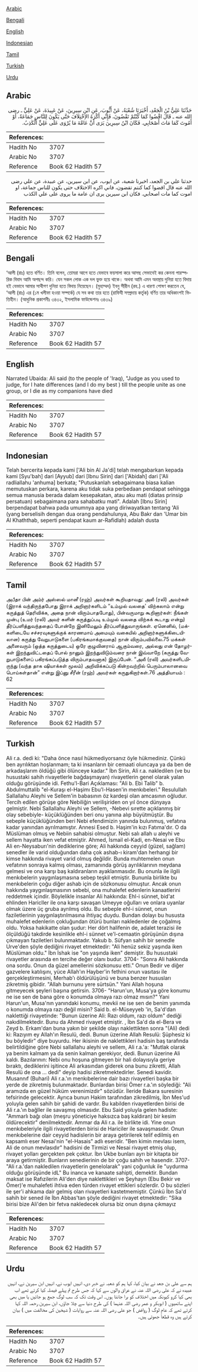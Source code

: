[Arabic](#arabic)

[Bengali](#bengali)

[English](#english)

[Indonesian](#indonesian)

[Tamil](#tamil)

[Turkish](#turkish)

[Urdu](#urdu)

## Arabic


<div dir="rtl" lang="ar" style={{fontSize:'larger',backgroundColor:'#f8f9fa',padding:20}}>
حَدَّثَنَا عَلِيُّ بْنُ الْجَعْدِ، أَخْبَرَنَا شُعْبَةُ، عَنْ أَيُّوبَ، عَنِ ابْنِ سِيرِينَ، عَنْ عَبِيدَةَ، عَنْ عَلِيٍّ ـ رضى الله عنه ـ قَالَ اقْضُوا كَمَا كُنْتُمْ تَقْضُونَ، فَإِنِّي أَكْرَهُ الاِخْتِلاَفَ حَتَّى يَكُونَ لِلنَّاسِ جَمَاعَةٌ، أَوْ أَمُوتَ كَمَا مَاتَ أَصْحَابِي‏.‏ فَكَانَ ابْنُ سِيرِينَ يَرَى أَنَّ عَامَّةَ مَا يُرْوَى عَلَى عَلِيٍّ الْكَذِبُ‏.‏
</div>
<div style={{backgroundColor:'#f8f9fa',padding:20, marginBottom: 10}}><table> <thead> <tr> <th>References:</th> <th></th> </tr> </thead> <tbody><tr><td>Hadith No</td><td>3707</td></tr><tr><td>Arabic No</td><td>3707</td></tr><tr><td>Reference</td><td>Book 62 Hadith 57</td></tr></tbody></table></div>


<div dir="rtl" lang="ar" style={{fontSize:'larger',backgroundColor:'#f8f9fa',padding:20}}>
حدثنا علي بن الجعد، اخبرنا شعبة، عن ايوب، عن ابن سيرين، عن عبيدة، عن علي رضى الله عنه قال اقضوا كما كنتم تقضون، فاني اكره الاختلاف حتى يكون للناس جماعة، او اموت كما مات اصحابي. فكان ابن سيرين يرى ان عامة ما يروى على علي الكذب
</div>
<div style={{backgroundColor:'#f8f9fa',padding:20, marginBottom: 10}}><table> <thead> <tr> <th>References:</th> <th></th> </tr> </thead> <tbody><tr><td>Hadith No</td><td>3707</td></tr><tr><td>Arabic No</td><td>3707</td></tr><tr><td>Reference</td><td>Book 62 Hadith 57</td></tr></tbody></table></div>

## Bengali


<div dir="ltr" lang="bn" style={{fontSize:'larger',backgroundColor:'#f8f9fa',padding:20}}>
‘আলী (রাঃ) হতে বর্ণিত। তিনি বলেন, তোমরা আগে হতে যেভাবে ফয়সালা করে আসছ সেভাবেই কর কেননা পারস্পরিক বিবাদ আমি অপছন্দ করি। যেন সকল লোক এক দল ভুক্ত হয়ে থাকে। অথবা আমি এমন অবস্থায় দুনিয়া হতে বিদায় হই যেভাবে আমার সাথীগণ দুনিয়া হতে বিদায় নিয়েছেন। (মুহাম্মদ) ইবনু সীরীন (রহ.) এ ধারণা পোষণ করতেন যে, ‘আলী (রাঃ) এর (১ম খলীফা হওয়া সম্পর্কে) যে সব কথা তার হতে (রাফিযী সম্প্রদায় কর্তৃক) বর্ণিত তার অধিকাংশই ভিত্তিহীন। (আধুনিক প্রকাশনীঃ ৩৪৩২, ইসলামিক ফাউন্ডেশনঃ ৩৪৩৯)
</div>
<div style={{backgroundColor:'#f8f9fa',padding:20, marginBottom: 10}}><table> <thead> <tr> <th>References:</th> <th></th> </tr> </thead> <tbody><tr><td>Hadith No</td><td>3707</td></tr><tr><td>Arabic No</td><td>3707</td></tr><tr><td>Reference</td><td>Book 62 Hadith 57</td></tr></tbody></table></div>

## English


<div dir="ltr" lang="en" style={{fontSize:'larger',backgroundColor:'#f8f9fa',padding:20}}>
Narrated Ubaida: Ali said (to the people of 'Iraq), "Judge as you used to judge, for I hate differences (and I do my best ) till the people unite as one group, or I die as my companions have died
</div>
<div style={{backgroundColor:'#f8f9fa',padding:20, marginBottom: 10}}><table> <thead> <tr> <th>References:</th> <th></th> </tr> </thead> <tbody><tr><td>Hadith No</td><td>3707</td></tr><tr><td>Arabic No</td><td>3707</td></tr><tr><td>Reference</td><td>Book 62 Hadith 57</td></tr></tbody></table></div>

## Indonesian


<div dir="ltr" lang="id" style={{fontSize:'larger',backgroundColor:'#f8f9fa',padding:20}}>
Telah bercerita kepada kami ['Ali bin Al Ja'di] telah mengabarkan kepada kami [Syu'bah] dari [Ayyub] dari [Ibnu Sirin] dari ['Abidah] dari ['Ali radliallahu 'anhuma] berkata; "Putuskanlah sebagaimana biasa kalian memutuskan perkara, karena aku tidak suka perbedaan pendapat sehingga semua manusia berada dalam kesepakatan, atau aku mati (diatas prinsip persatuan) sebagaimana para sahabatku mati". Adalah [Ibnu Sirin] berpendapat bahwa pada umumnya apa yang diriwayatkan tentang 'Ali (yang berselisih dengan dua orang pendahulunya, Abu Bakr dan 'Umar bin Al Khaththab, seperti pendapat kaum ar-Rafidlah) adalah dusta
</div>
<div style={{backgroundColor:'#f8f9fa',padding:20, marginBottom: 10}}><table> <thead> <tr> <th>References:</th> <th></th> </tr> </thead> <tbody><tr><td>Hadith No</td><td>3707</td></tr><tr><td>Arabic No</td><td>3707</td></tr><tr><td>Reference</td><td>Book 62 Hadith 57</td></tr></tbody></table></div>

## Tamil


<div dir="ltr" lang="ta" style={{fontSize:'larger',backgroundColor:'#f8f9fa',padding:20}}>
அபீதா பின் அம்ர் அஸ்ஸல் மானீ (ரஹ்) அவர்கள் கூறியதாவது: அலீ (ரலி) அவர்கள் (இராக் வந்திருந்தபோது இராக் அறிஞர்களிடம் “உம்முல் வலதை' விற்கலாம் என்று கருத்துத் தெரிவிக்க, அதை நான் விரும்பாதபோது), பின்வருமாறு கூறினார்கள்: நீங்கள் முன்பு (உமர் (ரலி) அவர் களின் கருத்துப்படி உம்முல் வலதை விற்கக் கூடாது என்று) தீர்ப்பளித்துவந்ததைப் போன்றே இனிமேலும் தீர்ப்பளித்துவாருங்கள். ஏனெனில், (மக்களிடையே சச்சரவுகளுக்குக் காரணமாய் அமையும் வகையில் அறிஞர்களுக்கிடையிலான) கருத்து வேறுபாடுகளை (பகிரங்கமாக்குவதை) நான் விரும்பவில்லை.75 மக்கள் அனைவரும் (ஒத்த கருத்துடைய) ஒரே குழுவினராய் ஆகும்வரை, அல்லது என் தோழர்கள் இறந்துவிட்டதைப் போல் நானும் இறந்துவிடும்வரை நான் இவ்வாறே (கருத்து வேறுபாடுகளைப் பகிரங்கப்படுத்த விரும்பாதவனாக) இருப்பேன். “அலீ (ரலி) அவர்களிடமிருந்து (வந்த தாக ஷியாக்கள் மூலம்) அறிவிக்கப்படு கின்றவற்றில் பெரும்பாலானவை பொய்கள்தான்” என்று இப்னு சீரீன் (ரஹ்) அவர்கள் கருதுகிறார்கள்.76 அத்தியாயம் : 62
</div>
<div style={{backgroundColor:'#f8f9fa',padding:20, marginBottom: 10}}><table> <thead> <tr> <th>References:</th> <th></th> </tr> </thead> <tbody><tr><td>Hadith No</td><td>3707</td></tr><tr><td>Arabic No</td><td>3707</td></tr><tr><td>Reference</td><td>Book 62 Hadith 57</td></tr></tbody></table></div>

## Turkish


<div dir="ltr" lang="tr" style={{fontSize:'larger',backgroundColor:'#f8f9fa',padding:20}}>
Ali r.a. dedi ki: "Daha önce nasıl hükmediyorsanız öyle hükmediniz. Çünkü ben ayrılıktan hoşlanmam; ta ki insanların bir cemaati oluncaya ya da ben de arkadaşlarım öldüğü gibi ölünceye kadar." İbn Sirin, Ali r.a. nakledilen (ve bu husustaki sahih rivayetlerle bağdaşmayan) rivayetlerin genel olarak yalan olduğu görüşünde idi. Fethu'l-Bari Açıklaması: "Ali b. Ebi Talib" b. Abdulmuttalib "el-Kuraşı el-Haşimı Ebu'l-Hasen'in menkıbeleri." Resulullah Sallallahu Aleyhi ve Sellem'in babasının öz kardeşi olan amcasının oğludur. Tercih edilen görüşe göre Nebiliğin verilişiriden on yıl önce dünyaya gelmiştir. Nebi Sallallahu Aleyhi ve Sellem, -Nebevi sırette açıklanmış bir olay sebebiyle- küçüklüğünden beri onu yanına alıp büyütmüştür. Bu sebeple küçüklüğünden beri Nebi efendimizin yanında bulunmuş, vefatına kadar yanından ayrılmamıştır. Annesi Esed b. Haşim'in kızı Fatıma'dır. O da Müslüman olmuş ve Nebiin sahabisi olmuştur. Nebi salı allah u aleyhi ve sellem hayatta iken vefat etmiştir. Ahmed, İsmail el-Kadi, en-Nesai ve Ebu Ali en-Neysaburı'nin dediklerine göre; Ali hakkında ceyyid (güzel, sağlam) senedler ile varid olduğundan daha çok ashab-ı kiram'dan herhangi bir kimse hakkında rivayet varid olmuş değildir. Bunda muhtemelen onun vefatının sonraya kalmış olması, zamanında görüş ayrılıklarının meydana gelmesi ve ona karşı baş kaldıranların ayaklanmasıdır. Bu onunla ile ilgili menkıbelerin yaygınlaşmasına sebep teşkil etmiştir. Bununla birlikte bu menkıbelerin çoğu diğer ashab için de sözkonusu olmuştur. Ancak onun hakkında yaygınlaşmasının sebebi, ona muhalefet edenlerin kanaatlerini reddetmek içindir. Böylelikle insanlar Ali hakkında: Ehl-i sünnet, bid'at ehlinden Haricller ile ona karşı savaşan Umeyye oğulları ve onlara uyanlar olmak üzere üç gruba ayrılmış oldu. Bu sebeple ehl-i sünnet, onun faziletlerinin yaygınlaştırılmasına ihtiyaç duydu. Bundan dolayı bu hususta muhalefet edenlerin çokluğundan ötürü bunları nakledenler de çoğalmış oldu. Yoksa hakikatte olan şudur: Her dört halifenin de, adalet terazisi ile ölçüldüğü takdirde kesinlikle ehl-i sünnet ve'l-cemaatin görüşünün dışına çıkmayan faziletleri bulunmaktadır. Yakub b. Süfyan sahih bir senedIe Urve'den şöyle dediğini rivayet etmektedir: "Ali henüz sekiz yaşında iken Müslüman oldu." İbn İshak ise "on yaşında iken" demiştir. Bu husustaki rivayetler arasında en tercihe değer olanı budur. 3704- "Sonra Ali hakkında ona sordu. Onun da güzel amellerini sözkonusu etti." Onun Bedir ve diğer gazvelere katılışını, yüce Allah'ın Hayber'in fethini onun vasıtası ile gerçekleştirmesini, Merhab'ı öldürülüşünü ve buna benzer hususları zikretmiş gibidir. "Allah burnunu yere sürtsün." Yani Allah hoşuna gitmeyecek şeyleri başına getirsin. 3706- "Harun'un, Musa'ya göre konumu ne ise sen de bana göre o konumda olmaya razı olmaz mısın?" Yani Harun'un, Musa'nın yanındaki konumu, mevkii ne ise sen de benim yanımda o konumda olmaya razı değil misin? Said b. el-Müseyyeb 'in, Sa'd'dan naklettiği rivayetinde: "Bunun üzerine Ali: Razı oldum, razı oldum" dediği nakıdilmektedir. Bunu da Ahmed rivayet etmiştir. , İbn Sa'd da el-Bera ve Zeyd b. Erkam'dan buna yakın bir şekilde olayı naklettikten sonra "(Ali) dedi ki: Razıyım ey Allah'ın Resulü, dedi. Bunun üzerine Allah Resulü: Şüphesiz ki bu böyledir" diye buyurdu. Her ikisinin de naklettikleri hadisin baş tarafında belirtildiğine göre Nebi sallallahu aleyhi ve sellem, Ali r.a.'a: "Mutlak olarak ya benim kalmam ya da senin kalman gerekiyor, dedi. Bunun üzerine Ali kaldı. Bazılarının: Nebi onu hoşuna gitmeyen bir hali dolayısıyla geriye bıraktı, dediklerini işitince Ali arkasından giderek ona bunu zikretti, Allah ResuIü de ona ... dedi" deyip hadisi zikretmektedirler. Senedi kavidir. Musannıf (Buhari) Ali r.a.'ın menkıbelerine dair bazı rivayetleri başka bir yerde de zikretmiş bulunmaktadır. Bunlardan birisi Ömer r.a.'ın söylediği: "Ali aramızda en güzel hüküm verenimizdir" sözüdür. İleride Bakara suresinin tefsirinde gelecektir. Ayrıca bunun Hakim tarafından zikredilmiş, İbn Mes'ud yoluyla gelen sahih bir şahidi de vardır. Bu kabilden rivayetlerden birisi de Ali r.a.'ın bağller ile savaşmış olmasıdır. Ebu Said yoluyla gelen hadiste: "Ammarlı bağı olan (meşru yöneticiye haksızca baş kaldıran) bir kesim öldürecektir" denilmektedir. Ammar da Ali r.a. ile birlikte idi. Yine onun menkıbeleriyle ilgili rivayetlerden birisi de Hariciler ile savaşmasıdır. Onun menkıbelerine dair ceyyid hadislerin bir araya getirilerek telif edilmiş en kapsamlı eser Nesai'nin "el-Hasais" adlı eseridir. "Ben kimin mevlası isem, Ali de onun mevlasıdır" hadisini de Tirmizi ve Nesai rivayet etmiş olup, rivayet yolları gerçekten pek çoktur. İbn Ukbe bunları ayrı bir kitapta bir araya getirmiştir. Bunların senedierinin de bir çoğu sahih ve hasendir. 3707- "Ali r.a.'dan nakledilen rivayetlerin genelolarak" yani çoğunluk ile "uydurma olduğu görüşünde idL" Bu inanca ve kanaate sahipti, demektir. Bundan maksat ise Rafızilerin Ali'den diye naklettikleri ve Şeyhayn (Ebu Bekir ve Ömer)'e muhalefeti ihtiva eden türden rivayet ettikleri sözlerdir. O bu sözleri ile şer'i ahkama dair gelmiş olan rivayetleri kastetmemiştir. Çünkü İbn Sa'd sahih bir sened ile İbn Abbas'tan şöyle dediğini rivayet etmektedir: "Sika birisi bize Ali'den bir fetva nakledecek olursa biz onun dışına çıkmayız
</div>
<div style={{backgroundColor:'#f8f9fa',padding:20, marginBottom: 10}}><table> <thead> <tr> <th>References:</th> <th></th> </tr> </thead> <tbody><tr><td>Hadith No</td><td>3707</td></tr><tr><td>Arabic No</td><td>3707</td></tr><tr><td>Reference</td><td>Book 62 Hadith 57</td></tr></tbody></table></div>

## Urdu


<div dir="rtl" lang="ur" style={{fontSize:'larger',backgroundColor:'#f8f9fa',padding:20}}>
ہم سے علی بن جعد نے بیان کیا، کہا ہم کو شعبہ نے خبر دی، انہیں ایوب نے، انہیں ابن سیرین نے، انہیں عبیدہ نے کہ علی رضی اللہ عنہ نے عراق والوں سے کہا کہ جس طرح تم پہلے فیصلہ کیا کرتے تھے اب بھی کیا کرو کیونکہ میں اختلاف کو برا جانتا ہوں۔ اس وقت تک کہ سب لوگ جمع ہو جائیں یا میں بھی اپنے ساتھیوں ( ابوبکر و عمر رضی اللہ عنہما ) کی طرح دنیا سے چلا جاؤں، ابن سیرین رحمہ اللہ کہا کرتے تھے کہ عام لوگ ( روافض ) جو علی رضی اللہ عنہ سے روایات ( شیخین کی مخالفت میں ) بیان کرتے ہیں وہ قطعاً جھوٹی ہیں۔
</div>
<div style={{backgroundColor:'#f8f9fa',padding:20, marginBottom: 10}}><table> <thead> <tr> <th>References:</th> <th></th> </tr> </thead> <tbody><tr><td>Hadith No</td><td>3707</td></tr><tr><td>Arabic No</td><td>3707</td></tr><tr><td>Reference</td><td>Book 62 Hadith 57</td></tr></tbody></table></div>